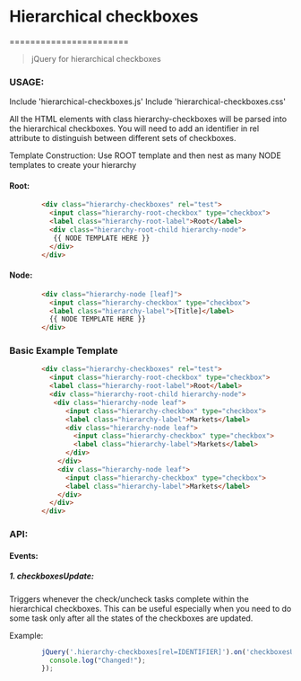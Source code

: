 # Hierarchical checkboxes
=======================

>jQuery for hierarchical checkboxes 


### USAGE:

Include 'hierarchical-checkboxes.js'
Include 'hierarchical-checkboxes.css'

All the HTML elements with class hierarchy-checkboxes will be parsed into the hierarchical checkboxes.
You will need to add an identifier in rel attribute to distinguish between different sets of checkboxes.


Template Construction:
Use ROOT template and then nest as many NODE templates to create your hierarchy

#### Root:
```HTML
		<div class="hierarchy-checkboxes" rel="test">
		  <input class="hierarchy-root-checkbox" type="checkbox">
		  <label class="hierarchy-root-label">Root</label>
		  <div class="hierarchy-root-child hierarchy-node">
		   {{ NODE TEMPLATE HERE }}
		  </div>
		</div>
```
#### Node:
```HTML
		<div class="hierarchy-node [leaf]">
		  <input class="hierarchy-checkbox" type="checkbox">
		  <label class="hierarchy-label">[Title]</label>
		  {{ NODE TEMPLATE HERE }}
		</div> 
```

### Basic Example Template
```html
		<div class="hierarchy-checkboxes" rel="test">
		  <input class="hierarchy-root-checkbox" type="checkbox">
		  <label class="hierarchy-root-label">Root</label>
		  <div class="hierarchy-root-child hierarchy-node">
		   <div class="hierarchy-node leaf">
		      <input class="hierarchy-checkbox" type="checkbox">
		      <label class="hierarchy-label">Markets</label>
		      <div class="hierarchy-node leaf">
		        <input class="hierarchy-checkbox" type="checkbox">
		        <label class="hierarchy-label">Markets</label>
		      </div> 
		    </div> 
		    <div class="hierarchy-node leaf">
		      <input class="hierarchy-checkbox" type="checkbox">
		      <label class="hierarchy-label">Markets</label>
		    </div> 
		  </div>
		</div>
```


### API:

#### Events:

##### 1. checkboxesUpdate:

  Triggers whenever the check/uncheck tasks complete within the hierarchical checkboxes. This can be useful especially when you need to do some task only after all the states of the checkboxes are updated.

Example:
```javascript
		jQuery('.hierarchy-checkboxes[rel=IDENTIFIER]').on('checkboxesUpdate',function(){
		  console.log("Changed!");
		});
```
